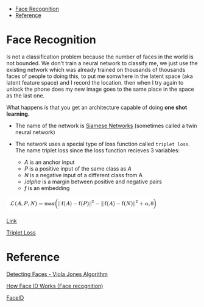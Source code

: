 <!--ts-->
   * [Face Recognition](#face-recognition)
   * [Reference](#reference)

<!-- Added by: gil_diy, at: Tue 08 Feb 2022 11:43:28 IST -->

<!--te-->

# Face Recognition

Is not a classification problem because the number of faces in the world is not bounded.
We don't train a neural network to classify me, we just use the existing network which was already trained on thousands of thousands faces of people to doing this, to put me somwhere in the latent space (aka latent feature space) and I record the location. then when I try again to unlock the phone does my new image goes to the same place in the space as the last one.

What happens is that you get an architecture capable of doing **one shot learning**.

* The name of the network is [Siamese Networks](https://towardsdatascience.com/a-friendly-introduction-to-siamese-networks-85ab17522942) (sometimes called a twin neural network) 

* The network uses a special type of loss function called `triplet loss`.
  The name triplet loss since the loss function recieves 3 variables:

  * $A$ is an anchor input
  * $P$ is a positive input of the same class as $A$
  * $N$ is a negative input of a different class from A
  * $/alpha$ is a margin between positive and negative pairs
  * $f$ is an embedding


<p align="center" style="width:400px;" >
  <img src="images/cnn/Triplet_loss_function_in_Siamese_Network.jpg" title="tool tip here">
</p>

[Link](https://medium.com/visionwizard/research-for-all-in-defense-of-triplet-loss-for-person-re-identification-9cce5616fb6)



[Triplet Loss](https://youtu.be/d2XB5-tuCWU)


# Reference

[Detecting Faces - Viola Jones Algorithm](https://youtu.be/uEJ71VlUmMQ)

[How Face ID Works (Face recognition)](https://youtu.be/mwTaISbA87A)


[FaceID ](https://towardsdatascience.com/how-i-implemented-iphone-xs-faceid-using-deep-learning-in-python-d5dbaa128e1d)